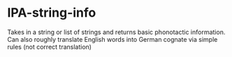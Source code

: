# IPA-string-info
Takes in a string or list of strings and returns basic phonotactic information.
Can also roughly translate English words into German cognate via simple rules (not correct translation)
